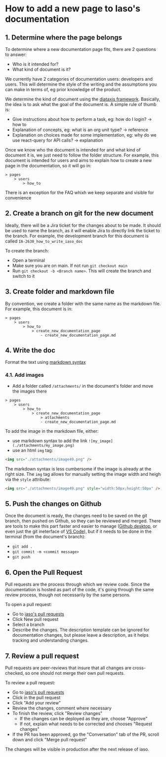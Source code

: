 # How to add a new page to Iaso's documentation


## 1. Determine where the page belongs
To determine where a new documentation page fits, there are 2 questions to answer:
- Who is it intended for?
- What kind of document is it?

We currently have 2 categories of documentation users: developers and users. This will determine the style of the writing and the assumptions  you can make in terms of, eg prior knowledge of the product.

We determine the kind of document using the [diataxis framework](https://diataxis.fr/). Basically, the idea is to ask what the goal of the document is. A simple rule of thumb is:
- Give instructions about how to perform a task, eg: how do I login? -> how to
- Explanation of concepts, eg: what is an org unit type? -> reference
- Explanation on choices made for some implementation, eg: why do we use react-query for API calls? -> explanation

Once we know who the document is intended for and what kind of document it is, we just need to follow the folder structure.
For example, this document is intended for users and aims to explain how to create a new page in the documentation, so it will go in:

```
> pages
    > users
        > how_to
```

There is an exception for the FAQ whixh we keep separate and visible for convenience

## 2. Create a branch on git for the new document

Ideally, there will be a Jira ticket for the changes about to be made. It should be used to name the branch, as it will enable Jira to directly link the ticket to the branch.
For example, the development branch for this document is called `IA-2630_how_to_write_iaso_doc`

To create the branch:
- Open a terminal
- Make sure you are on main. If not run `git checkout main`
- Run `git checkout -b <Branch name>`. This will create the branch and switch to it

## 3. Create folder and markdown file

By convention, we create a folder with the same name as the markdown file. 
For example, this document is in:

```
> pages
    > users
        > how_to
            > create_new_documentation_page
                - create_new_documentation_page.md
```

## 4. Write the doc

Format the text using [markdown syntax](https://www.markdownguide.org/cheat-sheet/)

### 4.1. Add images

- Add a folder called `/attachments/` in the document's folder and move the images there
```
> pages
    > users
        > how_to
            > create_new_documentation_page
                > attachments
                - create_new_documentation_page.md
```

To add the image in the markdown file, either:
- use markdown syntax to add the link `![my_image](./attachments/my_image.png)`
- use an html `img` tag:
```html
<img src="./attachments/image49.png" />
```

The markdown syntax is less cumbersome if the image is already at the right size. The `img` tag allows for manually setting the image width and heigh via the `style` attribute:
```html
<img src="./attachments/image49.png" style="width:50px;height:50px" />
```

## 5. Push the changes on Github

Once the document is ready, the changes need to be saved on the git branch, then pushed on Github, so they can be reviewed and merged.
There are tools to make this part faster and easier to manage ([Github desktop](https://desktop.github.com/), or even just the git ineterface of [VS Code](https://code.visualstudio.com/)), but if it needs to be done in the terminal (from the document's branch):
- `git add .`
- `git commit -m <commit message>`
- `git push`

## 6. Open the Pull Request

Pull requests are the process through which we review code. Since the documentation is hosted as part of the code, it's going through the same review process, though not necessarily by the same persons.

To open a pull request:
- Go to [iaso's pull requests](https://github.com/BLSQ/iaso/pulls)
- Click New pull request
- Select a branch
- Describe the changes. The description template can be ignored for documentation changes, but please leave a description, as it helps tracking and understanding changes.

## 7. Review a pull request

Pull requests are peer-reviews that insure that all changes are cross-checked, so one should not merge their own pull requests.

To review a pull request:
- Go to [iaso's pull requests](https://github.com/BLSQ/iaso/pulls)
- Click in the pull request
- Click "Add your review"
- Review the changes, comment where necessary
- To finish the review, click "Review changes"
    - If the changes can be deployed as they are, choose "Approve"
    - If not, explain what needs to be corrected and chooses "Request changes"
- If the PR has been approved, go the "Conversation" tab of the PR, scroll down and click "Merge pull request"

The changes will be visible in production after the next release of iaso.